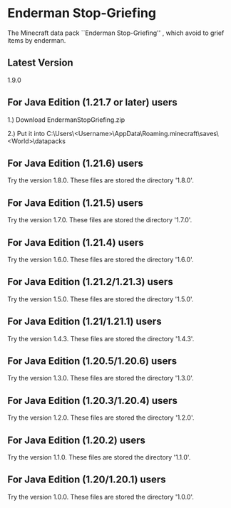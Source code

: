 # Enderman Stop-Griefing

The Minecraft data pack ``Enderman Stop-Griefing'' , which avoid to grief items by enderman.

## Latest Version

1.9.0

## For Java Edition (1.21.7 or later) users

1.) Download EndermanStopGriefing.zip

2.) Put it into C:\Users\\\<Username\>\AppData\Roaming\.minecraft\saves\\\<World\>\datapacks

## For Java Edition (1.21.6) users

Try the version 1.8.0. These files are stored the directory '1.8.0'.

## For Java Edition (1.21.5) users

Try the version 1.7.0. These files are stored the directory '1.7.0'.

## For Java Edition (1.21.4) users

Try the version 1.6.0. These files are stored the directory '1.6.0'.

## For Java Edition (1.21.2/1.21.3) users

Try the version 1.5.0. These files are stored the directory '1.5.0'.

## For Java Edition (1.21/1.21.1) users

Try the version 1.4.3. These files are stored the directory '1.4.3'.

## For Java Edition (1.20.5/1.20.6) users

Try the version 1.3.0. These files are stored the directory '1.3.0'.

## For Java Edition (1.20.3/1.20.4) users

Try the version 1.2.0. These files are stored the directory '1.2.0'.

## For Java Edition (1.20.2) users

Try the version 1.1.0. These files are stored the directory '1.1.0'.

## For Java Edition (1.20/1.20.1) users

Try the version 1.0.0. These files are stored the directory '1.0.0'.
